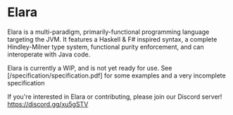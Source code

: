 # Elara

Elara is a multi-paradigm, primarily-functional programming language targeting the JVM. It features a Haskell & F#
inspired syntax, a complete Hindley-Milner type system, functional purity enforcement, and can interoperate with Java
code.

Elara is currently a WIP, and is not yet ready for use.
See [/specification/specification.pdf] for some examples and a very incomplete specification

If you're interested in Elara or contributing, please join our Discord server! https://discord.gg/xu5gSTV

